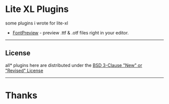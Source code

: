 # Lite XL Plugins
some plugins i wrote for lite-xl

- [FontPreview](./FontPreview) - preview .ttf & .otf files right in your editor.

---
## License
all* plugins here are distributed under the [BSD 3-Clause "New" or "Revised" License](../LICENSE)

---
# Thanks
